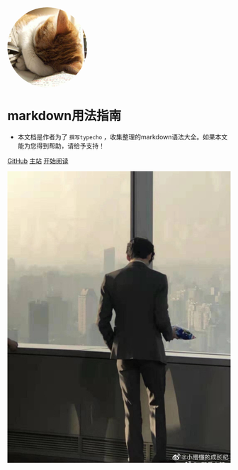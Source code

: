 <img width="180px" style="border-radius: 50%" bor src="cat.jpg?x-oss-process=style/may">

# markdown用法指南

- 本文档是作者为了 ```撰写typecho``` ，收集整理的markdown语法大全。如果本文能为您得到帮助，请给予支持！


[GitHub](<https://github.com/prajnaHT>)
[主站](<http://chen-studio.com>)
[开始阅读](?id=Headline)

![](home-bg-3.jpg)
